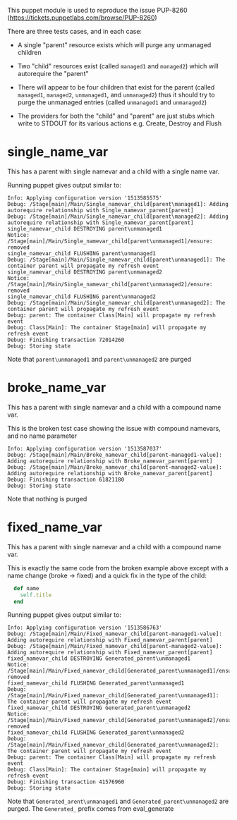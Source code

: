 This puppet module is used to reproduce the issue PUP-8260 (https://tickets.puppetlabs.com/browse/PUP-8260)

There are three tests cases, and in each case:

* A single "parent" resource exists which will purge any unmanaged children

* Two "child" resources exist (called `managed1` and `managed2`) which will autorequire the "parent"

* There will appear to be four children that exist for the parent (called `managed1`, `managed2`, `unmanaged1`, and `unmanaged2`) thus it should try to purge the unmanaged entries (called `unmanaged1` and `unmanaged2`)

* The providers for both the "child" and "parent" are just stubs which write to STDOUT for its various actions e.g. Create, Destroy and Flush

# single_name_var

This has a parent with single namevar and a child with a single name var.

Running puppet gives output similar to:

``` text
Info: Applying configuration version '1513585575'
Debug: /Stage[main]/Main/Single_namevar_child[parent\managed1]: Adding autorequire relationship with Single_namevar_parent[parent]
Debug: /Stage[main]/Main/Single_namevar_child[parent\managed2]: Adding autorequire relationship with Single_namevar_parent[parent]
single_namevar_child DESTROYING parent\unmanaged1
Notice: /Stage[main]/Main/Single_namevar_child[parent\unmanaged1]/ensure: removed
single_namevar_child FLUSHING parent\unmanaged1
Debug: /Stage[main]/Main/Single_namevar_child[parent\unmanaged1]: The container parent will propagate my refresh event
single_namevar_child DESTROYING parent\unmanaged2
Notice: /Stage[main]/Main/Single_namevar_child[parent\unmanaged2]/ensure: removed
single_namevar_child FLUSHING parent\unmanaged2
Debug: /Stage[main]/Main/Single_namevar_child[parent\unmanaged2]: The container parent will propagate my refresh event
Debug: parent: The container Class[Main] will propagate my refresh event
Debug: Class[Main]: The container Stage[main] will propagate my refresh event
Debug: Finishing transaction 72014260
Debug: Storing state
```

Note that `parent\unmanaged1` and `parent\unmanaged2` are purged

# broke_name_var

This has a parent with single namevar and a child with a compound name var.

This is the broken test case showing the issue with compound namevars, and no name parameter

``` text
Info: Applying configuration version '1513587037'
Debug: /Stage[main]/Main/Broke_namevar_child[parent-managed1-value]: Adding autorequire relationship with Broke_namevar_parent[parent]
Debug: /Stage[main]/Main/Broke_namevar_child[parent-managed2-value]: Adding autorequire relationship with Broke_namevar_parent[parent]
Debug: Finishing transaction 61821180
Debug: Storing state
```

Note that nothing is purged

# fixed_name_var

This has a parent with single namevar and a child with a compound name var.

This is exactly the same code from the broken example above except with a name change (broke -> fixed) and a quick fix in the type of the child:
``` ruby
  def name
    self.title
  end
```

Running puppet gives output similar to:

``` text
Info: Applying configuration version '1513586763'
Debug: /Stage[main]/Main/Fixed_namevar_child[parent-managed1-value]: Adding autorequire relationship with Fixed_namevar_parent[parent]
Debug: /Stage[main]/Main/Fixed_namevar_child[parent-managed2-value]: Adding autorequire relationship with Fixed_namevar_parent[parent]
fixed_namevar_child DESTROYING Generated_parent\unmanaged1
Notice: /Stage[main]/Main/Fixed_namevar_child[Generated_parent\unmanaged1]/ensure: removed
fixed_namevar_child FLUSHING Generated_parent\unmanaged1
Debug: /Stage[main]/Main/Fixed_namevar_child[Generated_parent\unmanaged1]: The container parent will propagate my refresh event
fixed_namevar_child DESTROYING Generated_parent\unmanaged2
Notice: /Stage[main]/Main/Fixed_namevar_child[Generated_parent\unmanaged2]/ensure: removed
fixed_namevar_child FLUSHING Generated_parent\unmanaged2
Debug: /Stage[main]/Main/Fixed_namevar_child[Generated_parent\unmanaged2]: The container parent will propagate my refresh event
Debug: parent: The container Class[Main] will propagate my refresh event
Debug: Class[Main]: The container Stage[main] will propagate my refresh event
Debug: Finishing transaction 41576960
Debug: Storing state
```

Note that `Generated_arent\unmanaged1` and `Generated_parent\unmanaged2` are purged.  The `Generated_` prefix comes from eval_generate
